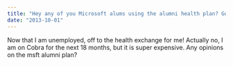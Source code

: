 ```yaml
---
title: "Hey any of you Microsoft alums using the alumni health plan? Good/Bad?"
date: "2013-10-01"
---
```


Now that I am unemployed, off to the health exchange for me! Actually no, I am on Cobra for the next 18 months, but it is super expensive. Any opinions on the msft alumni plan?
